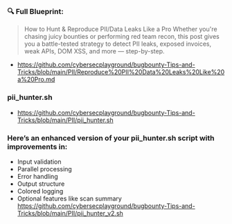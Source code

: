 ### 🔍 Full Blueprint:
> How to Hunt & Reproduce PII/Data Leaks Like a Pro Whether you're chasing juicy bounties or performing red team recon, this post gives you a battle-tested strategy to detect PII leaks, exposed invoices, weak APIs, DOM XSS, and more — step-by-step.
- https://github.com/cybersecplayground/bugbounty-Tips-and-Tricks/blob/main/PII/Reproduce%20PII%20Data%20Leaks%20Like%20a%20Pro.md

### pii_hunter.sh
- https://github.com/cybersecplayground/bugbounty-Tips-and-Tricks/blob/main/PII/pii_hunter.sh
  
### Here’s an enhanced version of your pii_hunter.sh script with improvements in:
- Input validation
- Parallel processing
- Error handling
- Output structure
- Colored logging
- Optional features like scan summary
https://github.com/cybersecplayground/bugbounty-Tips-and-Tricks/blob/main/PII/pii_hunter_v2.sh

